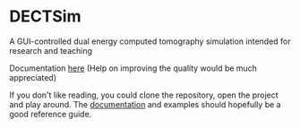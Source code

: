 # DECTSim
A GUI-controlled dual energy computed tomography simulation intended for research and teaching

Documentation [here](https://dectsim.readthedocs.io/en/latest/) (Help on improving the quality would be much appreciated)

If you don't like reading, you could clone the repository, open the project and play around. The [documentation](https://dectsim.readthedocs.io/en/latest/) and examples should hopefully be a good reference guide.
